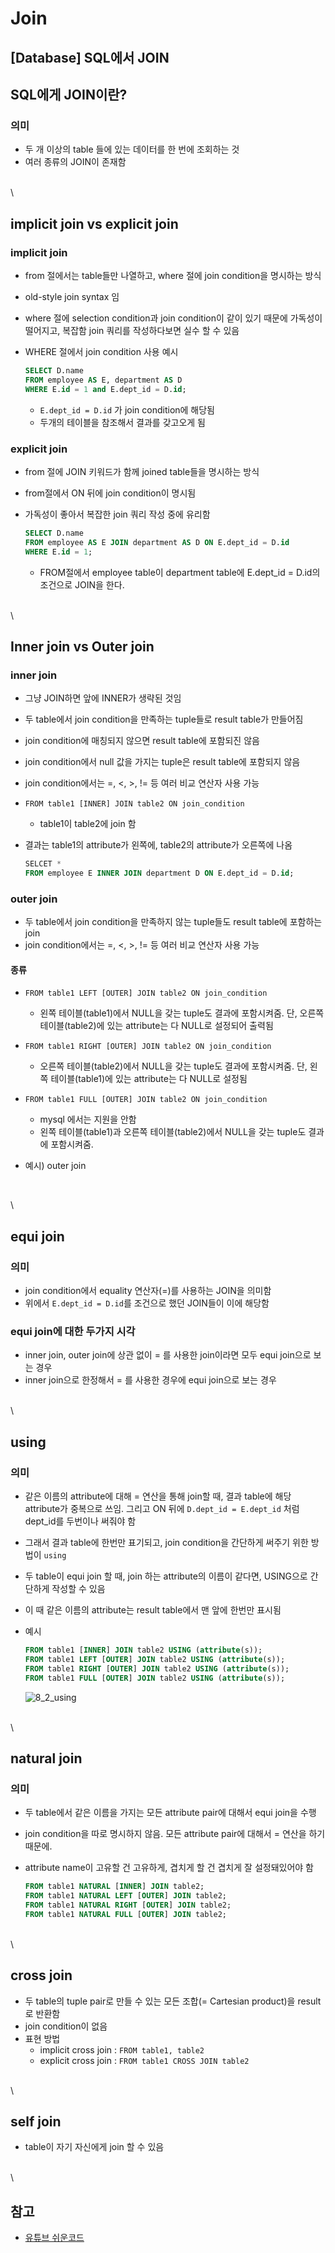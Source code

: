 # Join

## \[Database] SQL에서 JOIN

## SQL에게 JOIN이란?

### 의미

* 두 개 이상의 table 들에 있는 데이터를 한 번에 조회하는 것
* 여러 종류의 JOIN이 존재함

\
\


## implicit join vs explicit join

### implicit join

* from 절에서는 table들만 나열하고, where 절에 join condition을 명시하는 방식
* old-style join syntax 임
* where 절에 selection condition과 join condition이 같이 있기 때문에 가독성이 떨어지고, 복잡함 join 쿼리를 작성하다보면 실수 할 수 있음
*   WHERE 절에서 join condition 사용 예시

    ```SQL
    SELECT D.name
    FROM employee AS E, department AS D
    WHERE E.id = 1 and E.dept_id = D.id;
    ```

    * `E.dept_id = D.id` 가 join condition에 해당됨
    * 두개의 테이블을 참조해서 결과를 갖고오게 됨

### explicit join

* from 절에 JOIN 키워드가 함께 joined table들을 명시하는 방식
* from절에서 ON 뒤에 join condition이 명시됨
*   가독성이 좋아서 복잡한 join 쿼리 작성 중에 유리함

    ```SQL
    SELECT D.name
    FROM employee AS E JOIN department AS D ON E.dept_id = D.id
    WHERE E.id = 1;
    ```

    * FROM절에서 employee table이 department table에 E.dept\_id = D.id의 조건으로 JOIN을 한다.

\
\


## Inner join vs Outer join

### inner join

* 그냥 JOIN하면 앞에 INNER가 생략된 것임
* 두 table에서 join condition을 만족하는 tuple들로 result table가 만들어짐
* join condition에 매칭되지 않으면 result table에 포함되진 않음
* join condition에서 null 값을 가지는 tuple은 result table에 포함되지 않음
* join condition에서는 =, <, >, != 등 여러 비교 연산자 사용 가능
* `FROM table1 [INNER] JOIN table2 ON join_condition`
  * table1이 table2에 join 함
*   결과는 table1의 attribute가 왼쪽에, table2의 attribute가 오른쪽에 나옴

    ```SQL
    SELCET *
    FROM employee E INNER JOIN department D ON E.dept_id = D.id;
    ```

### outer join

* 두 table에서 join condition을 만족하지 않는 tuple들도 result table에 포함하는 join
* join condition에서는 =, <, >, != 등 여러 비교 연산자 사용 가능

#### 종류

* `FROM table1 LEFT [OUTER] JOIN table2 ON join_condition`
  * 왼쪽 테이블(table1)에서 NULL을 갖는 tuple도 결과에 포함시켜줌. 단, 오른쪽 테이블(table2)에 있는 attribute는 다 NULL로 설정되어 출력됨
* `FROM table1 RIGHT [OUTER] JOIN table2 ON join_condition`
  * 오른쪽 테이블(table2)에서 NULL을 갖는 tuple도 결과에 포함시켜줌. 단, 왼쪽 테이블(table1)에 있는 attribute는 다 NULL로 설정됨
* `FROM table1 FULL [OUTER] JOIN table2 ON join_condition`
  * mysql 에서는 지원을 안함
  * 왼쪽 테이블(table1)과 오른쪽 테이블(table2)에서 NULL을 갖는 tuple도 결과에 포함시켜줌.
*   예시) outer join&#x20;

    <figure><img src="images/8_1_outer_join.png" alt=""><figcaption></figcaption></figure>

\
\


## equi join

### 의미

* join condition에서 equality 연산자(=)를 사용하는 JOIN을 의미함
* 위에서 `E.dept_id = D.id`를 조건으로 했던 JOIN들이 이에 해당함

### equi join에 대한 두가지 시각

* inner join, outer join에 상관 없이 = 를 사용한 join이라면 모두 equi join으로 보는 경우
* inner join으로 한정해서 = 를 사용한 경우에 equi join으로 보는 경우

\
\


## using

### 의미

* 같은 이름의 attribute에 대해 = 연산을 통해 join할 때, 결과 table에 해당 attribute가 중복으로 쓰임. 그리고 ON 뒤에 `D.dept_id = E.dept_id` 처럼 dept\_id를 두번이나 써줘야 함
* 그래서 결과 table에 한번만 표기되고, join condition을 간단하게 써주기 위한 방법이 `using`
* 두 table이 equi join 할 때, join 하는 attribute의 이름이 같다면, USING으로 간단하게 작성할 수 있음
* 이 때 같은 이름의 attribute는 result table에서 맨 앞에 한번만 표시됨
*   예시

    ```SQL
    FROM table1 [INNER] JOIN table2 USING (attribute(s));
    FROM table1 LEFT [OUTER] JOIN table2 USING (attribute(s));
    FROM table1 RIGHT [OUTER] JOIN table2 USING (attribute(s));
    FROM table1 FULL [OUTER] JOIN table2 USING (attribute(s));
    ```

    ![8\_2\_using](images/8\_2\_using.png)

\
\


## natural join

### 의미

* 두 table에서 같은 이름을 가지는 모든 attribute pair에 대해서 equi join을 수행
* join condition을 따로 명시하지 않음. 모든 attribute pair에 대해서 = 연산을 하기 때문에.
*   attribute name이 고유할 건 고유하게, 겹치게 할 건 겹치게 잘 설정돼있어야 함

    ```SQL
    FROM table1 NATURAL [INNER] JOIN table2;
    FROM table1 NATURAL LEFT [OUTER] JOIN table2;
    FROM table1 NATURAL RIGHT [OUTER] JOIN table2;
    FROM table1 NATURAL FULL [OUTER] JOIN table2;
    ```

\
\


## cross join

* 두 table의 tuple pair로 만들 수 있는 모든 조합(= Cartesian product)을 result로 반환함
* join condition이 없음
* 표현 방법
  * implicit cross join : `FROM table1, table2`
  * explicit cross join : `FROM table1 CROSS JOIN table2`

\
\


## self join

* table이 자기 자신에게 join 할 수 있음

\
\


## 참고

* [유튜브 쉬운코드](https://youtu.be/E-khvKjjVv4)
